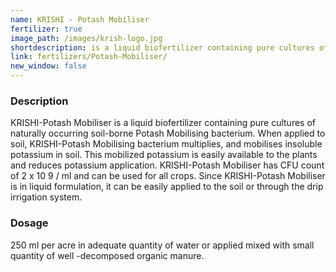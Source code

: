 ```yaml
---
name: KRISHI - Potash Mobiliser
fertilizer: true
image_path: /images/krish-logo.jpg
shortdescription: is a liquid biofertilizer containing pure cultures of naturally occurring soil-borne Potash Mobilising bacterium
link: fertilizers/Potash-Mobiliser/
new_window: false
---
```


### Description
KRISHI-Potash Mobiliser is a liquid biofertilizer containing pure cultures of naturally
occurring soil-borne Potash Mobilising bacterium. When applied to soil, KRISHI-Potash
Mobilising bacterium multiplies, and mobilises insoluble potassium in soil. This mobilized
potassium is easily available to the plants and reduces potassium application.
KRISHI-Potash Mobiliser has CFU count of 2 x 10 9 / ml and can be used for all crops.
Since KRISHI-Potash Mobiliser is in liquid formulation, it can be easily applied to the soil or
through the drip irrigation system.

### Dosage
250 ml per acre in adequate quantity of water or applied mixed with small quantity of
well -decomposed organic manure.

